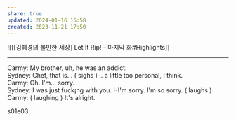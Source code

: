 ```yaml
---
share: true
updated: 2024-01-16 16:58
created: 2023-11-21 17:50
---
```


![[[김혜경의 볼만한 세상] Let It Rip! - 마지막 화#Highlights]]

---
Carmy: My brother, uh, he was an addict.   
Sydney: Chef, that is... ( sighs ) .. a little too personal, I think.   
Carmy: Oh. I'm... sorry.   
Sydney: I was just fսck¡ng with you. I-I'm sorry. I'm so sorry. ( laughs )  
Carmy: ( laughing ) It's alright.  
  
s01e03  